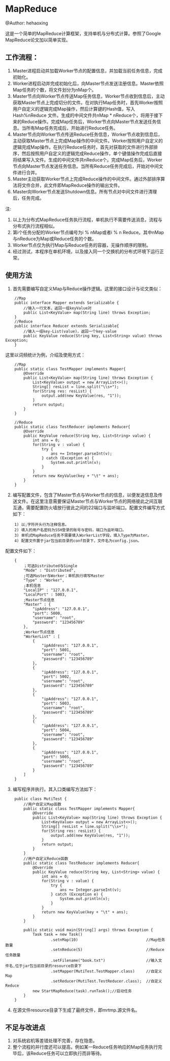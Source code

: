 MapReduce
================================

@Author: hehaoxing

这是一个简单的MapReduce计算框架，支持单机与分布式计算。参照了Google MapReduce论文加以简单实现。  

## 工作流程：
	
1. Master进程启动并加载Worker节点的配置信息，并加载当前任务信息，完成初始化。  
2. Worker进程启动并完成初始化后，向Master节点发送注册信息。Master依照Map任务的个数，将文件划分为nMap个。  
3. Master节点向Worker节点传送Map任务信息，Worker节点收到信息后，主动获取Master节点上完成切分的文件。在对执行Map任务时，首先Worker按照用户自定义的逻辑完成Map操作，然后计算键的Hash值，写入 Hash%nReduce 文件。生成的中间文件共nMap * nReduce个，将用于接下来的Reduce操作。完成Map任务后，Worker节点向Master节点发送任务信息。当所有Map任务完成后，开始进行Reduce任务。  
4. Master节点向Worker节点传送Reduce任务信息，Worker节点收到信息后，主动获取Master节点上完成Map操作的中间文件。Worker按照用户自定义的逻辑完成Map操作。在执行Reduce任务时，首先对获取的文件进行外部排序，然后按照用户自定义的逻辑完成Reduce操作，单个键值操作完成后直接将结果写入文件。生成的中间文件共nReduce个。完成Map任务后，Worker节点向Master节点发送任务信息。当所有Reduce任务完成后，开始对中间文件进行合并。  
5. Master主动获取Worker节点上完成Reduce操作的中间文件。通过外部排序算法将文件合并，此文件即MapReduce操作的输出文件。  
6. Master向Worker节点发送Shutdown信息。所有节点对中间文件进行清理后，任务完成。  

注:   
1. 以上为分布式MapReduce任务执行流程，单机执行不需要传送消息，流程与分布式执行流程相似。  
2. 第i个任务分配的Worker节点编号为i % nMap或者i % n Reduce。其中nMap与nReduce为Map或Reduce任务的个数。  
3. Worker节点仅为执行Map与Reduce任务的容器，无操作顺序的限制。  
4. 经过测试，本程序在单机环境，以及接入同一个交换机的分布式环境下运行正常。  

## 使用方法

1. 首先需要编写自定义Map与Reduce操作逻辑。这里的接口设计与论文类似：
```
	//Map
	public interface Mapper extends Serializable {
		//输入一行文本，返回一组keyValue对
		public List<KeyValue> map(String line) throws Exception;
	}
	//Reduce
	public interface Reducer extends Serializable{
		//输入一组key-List(value)，返回一个key-value
		public KeyValue reduce(String key, List<String> value) throws Exception;
	}
```	
这里以词频统计为例，介绍及使用方式：
```
	//Map
	public static class TestMapper implements Mapper{
		@Override
		public List<KeyValue> map(String line) throws Exception {
			List<KeyValue> output = new ArrayList<>();
			String[] resList = line.split("\\s+");
			for(String res: resList) {
				output.add(new KeyValue(res, "1"));
			}
			return output;
		}
	}
	
	//Reduce
	public static class TestReducer implements Reducer{
		@Override
		public KeyValue reduce(String key, List<String> value) {
			int ans = 0;
			for(String v : value) {
				try {
					ans += Integer.parseInt(v);
				} catch (Exception e) {
					System.out.println(v);
				}
			}
			return new KeyValue(key + "\t" + ans);
		}
	}
```

2. 编写配置文件，包含了Master节点与Worker节点的信息，以便发送信息及传送文件。在这里注意需要保证Master节点与Worker节点的网络彼此之间互联互通，需要配置防火墙放行彼此之间的22端口与监听端口。配置文件编写方式如下：  
```
	1) 以;字符开头行为注释信息。  
	2) 填入的用户名密码为SSH登录的账号与密码，端口为监听端口。  
	3) 单机式MapReduce任务不需要填入WorkerList字段，填入Type为Master。   
	4) 配置文件置于jar包当前目录的conf目录下，文件名为config.json。   
```
配置文件如下：	  
```
	{
		；可选Distributed与Single
		"Mode" : "Distributed",
		;可选Master与Worker；单机执行填写Master
		"Type" : "Worker",
		;本机信息
		"LocalIP" : "127.0.0.1",
		"LocalPort" : 5003,
		;Master节点信息
		"Master" : {
			"ipAddress": "127.0.0.1",
			"port": 5000,
			"username": "root",
			"password": "123456789"
		},
		;Worker节点信息
		"WorkerList" : [
			{
				"ipAddress": "127.0.0.1",
				"port": 5001,
				"username": "root",
				"password": "123456789"
			},
			{
				"ipAddress": "127.0.0.1",
				"port": 5002,
				"username": "root",
				"password": "123456789"
			},
			{
				"ipAddress": "127.0.0.1",
				"port": 5003,
				"username": "root",
				"password": "123456789"
			},
			{
				"ipAddress": "127.0.0.1",
				"port": 5004,
				"username": "root",
				"password": "123456789"
			},
			{
				"ipAddress": "127.0.0.1",
				"port": 5005,
				"username": "root",
				"password": "123456789"
			}
		]
	}
```
3. 编写程序并执行。其入口类编写方法如下：  
```
	public class MutiTest {
		//用户自定义Map函数
		public static class TestMapper implements Mapper{
			@Override
			public List<KeyValue> map(String line) throws Exception {
				List<KeyValue> output = new ArrayList<>();
				String[] resList = line.split("\\s+");
				for(String res: resList) {
					output.add(new KeyValue(res, "1"));
				}
				return output;
			}
		}
		//用户自定义Reduce函数
		public static class TestReducer implements Reducer{
			@Override
			public KeyValue reduce(String key, List<String> value) {
				int ans = 0;
				for(String v : value) {
					try {
						ans += Integer.parseInt(v);
					} catch (Exception e) {
						System.out.println(v);
					}
				}
				return new KeyValue(key + "\t" + ans);
			}
		}
		
		public static void main(String[] args) throws Exception {
			Task task = new Task()
					.setnMap(10)                              //Map任务数量
					.setnReduce(5)                            //Reduce任务数量
					.setFilename("book.txt")                  //输入文件名,位于jar包当前目录的resource目录下
					.setMapper(MutiTest.TestMapper.class)     //自定义Map
					.setReducer(MutiTest.TestReducer.class);  //自定义Reduce
			new StartMapReduce(task).runTask();//启动任务
		}
	}
```

4. 在源文件resource目录下生成了最终文件，即mrtmp.源文件名。  

## 不足与改进点
1. 对系统宕机等差错处理不完善，存在隐患。  
2. 整个流程的并行度还可以提高，例如某一Reduce任务响应的Map任务执行完毕后，该Reduce任务可以立即执行而非等待。  
